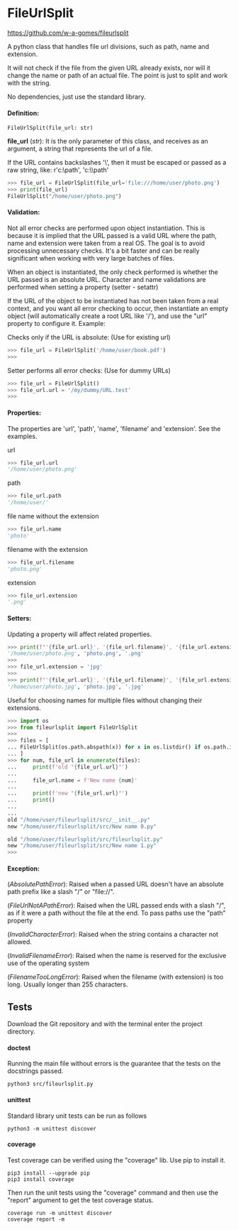 # FileUrlSplit

https://github.com/w-a-gomes/fileurlsplit

A python class that handles file url divisions, such as path, name and 
extension.

It will not check if the file from the given URL already exists, nor will it 
change the name or path of an actual file. The point is just to split and 
work with the string.

No dependencies, just use the standard library.

#### Definition:
    FileUrlSplit(file_url: str)

**file_url** (*str*): It is the only parameter of this class, and receives 
as an argument, a string that represents the url of a file.

If the URL contains backslashes '\\', then it must 
be escaped or passed as a raw string, like: r'c:\path', 'c:\\\path'

```Python console
>>> file_url = FileUrlSplit(file_url='file:///home/user/photo.png')
>>> print(file_url)
FileUrlSplit("/home/user/photo.png")
```

#### Validation:
Not all error checks are performed upon object instantiation. 
This is because it is implied that the URL passed is a valid URL where the 
path, name and extension were taken from a real OS. The goal is to avoid 
processing unnecessary checks. It's a bit faster and can be really significant 
when working with very large batches of files.

When an object is instantiated, the only check performed is whether the URL 
passed is an absolute URL. Character and name validations are performed when 
setting a property (setter - setattr)

If the URL of the object to be instantiated has not been taken from a real 
context, and you want all error checking to occur, then instantiate an empty 
object (will automatically create a root URL like '/'), and use the "url" 
property to configure it. Example:

Checks only if the URL is absolute: (Use for existing url)
```Python console
>>> file_url = FileUrlSplit('/home/user/book.pdf')
>>>
```

Setter performs all error checks: (Use for dummy URLs)
```Python console
>>> file_url = FileUrlSplit()
>>> file_url.url = '/my/dummy/URL.test'
>>>
```
#### Properties:
The properties are 'url', 'path', 'name', 'filename' and 'extension'. See 
the examples.

url
```Python console
>>> file_url.url
'/home/user/photo.png'
```
path
```Python console
>>> file_url.path
'/home/user/'
```
file name without the extension
```Python console
>>> file_url.name
'photo'
```
filename with the extension
```Python console
>>> file_url.filename
'photo.png'
```
extension
```Python console
>>> file_url.extension
'.png'
```
#### Setters:
Updating a property will affect related properties.
```Python console
>>> print(f"'{file_url.url}', '{file_url.filename}', '{file_url.extension}'")
'/home/user/photo.png', 'photo.png', '.png'
>>>
>>> file_url.extension = 'jpg'
>>>
>>> print(f"'{file_url.url}', '{file_url.filename}', '{file_url.extension}'")
'/home/user/photo.jpg', 'photo.jpg', '.jpg'
```
Useful for choosing names for multiple files without changing their extensions.
```Python console
>>> import os
>>> from fileurlsplit import FileUrlSplit
>>>
>>> files = [
... FileUrlSplit(os.path.abspath(x)) for x in os.listdir() if os.path.isfile(x)
... ]
>>> for num, file_url in enumerate(files):
...     print(f'old "{file_url.url}"')
...
...     file_url.name = f'New name {num}'
...
...     print(f'new "{file_url.url}"')
...     print()
...     
... 
old "/home/user/fileurlsplit/src/__init__.py"
new "/home/user/fileurlsplit/src/New name 0.py"

old "/home/user/fileurlsplit/src/fileurlsplit.py"
new "/home/user/fileurlsplit/src/New name 1.py"
>>>
```

#### Exception:
(*AbsolutePathError*): Raised when a passed URL doesn't have an absolute path
prefix like a slash "/" or "file://".

(*FileUrlNotAPathError*): Raised when the URL passed ends with a slash "/", as 
if it were a path without the file at the end. 
To pass paths use the "path" property

(*InvalidCharacterError*): Raised when the string contains a character 
not allowed.

(*InvalidFilenameError*): Raised when the name is reserved for the exclusive 
use of the operating system

(*FilenameTooLongError*): Raised when the filename (with extension) is too 
long. Usually longer than 255 characters.

## Tests
Download the Git repository and with the terminal enter the 
project directory.

#### doctest
Running the main file without errors is the guarantee that the tests on 
the docstrings passed.
```console
python3 src/fileurlsplit.py
```

#### unittest
Standard library unit tests can be run as follows
```console
python3 -m unittest discover
```

#### coverage
Test coverage can be verified using the "coverage" lib. 
Use pip to install it.
```console
pip3 install --upgrade pip
pip3 install coverage
```
Then run the unit tests using the "coverage" command and then use the 
"report" argument to get the test coverage status.
```console
coverage run -m unittest discover
coverage report -m
```
